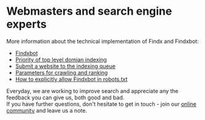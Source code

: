 # Webmasters and search engine experts  

More information about the technical implementation of Findx and Findxbot:

- [Findxbot](/en/webmasters/findxbot)
- [Priority of top level domian indexing](/en/webmasters/tld)
- [Submit a website to the indexing queue](/en/webmasters/submit-site)
- [Parameters for crawling and ranking](/en/webmasters/otherparameters)
- [How to explicitly allow Findxbot in robots.txt](/en/webmasters/robotstxt)
 

Everyday, we are working to improve search and appreciate any the feedback you can give us, both good and bad.  
If you have further questions, don't hesitate to get in touch - join our [online community](http://forum.privacore.com) and leave us a note.
